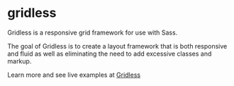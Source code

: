 gridless
========

Gridless is a responsive grid framework for use with Sass.

The goal of Gridless is to create a layout framework that is both responsive and fluid as well as eliminating the need to add excessive classes and markup.

Learn more and see live examples at [Gridless](http://neath.us/is/gridless/)
